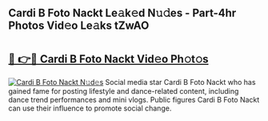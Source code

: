 ## Cardi B Foto Nackt Le𝚊k𝚎d N𝚞𝚍es - Part-4hr Photos Vid𝚎o Le𝚊ks tZwAO

# <h2><a href="http://fb5f6d.evod.top/?m=Cardi+B+Foto+Nackt">🔗 👉🔴 Cardi B Foto Nackt Vid𝚎o Ph𝚘t𝚘s</a></h2>

[![Cardi B Foto Nackt N𝚞d𝚎s](https://i.imgur.com/8V9OHl7.gif)](http://fb5f6d.evod.top/?m=Cardi+B+Foto+Nackt)
Social media star Cardi B Foto Nackt who has gained fame for posting lifestyle and dance-related content, including dance trend performances and mini vlogs. Public figures Cardi B Foto Nackt can use their influence to promote social change. 
